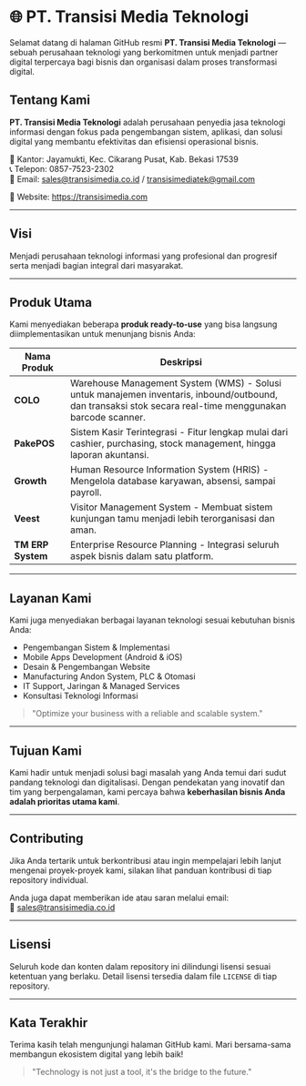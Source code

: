 # 🌐 PT. Transisi Media Teknologi

Selamat datang di halaman GitHub resmi **PT. Transisi Media Teknologi** — sebuah perusahaan teknologi yang berkomitmen untuk menjadi partner digital terpercaya bagi bisnis dan organisasi dalam proses transformasi digital.

## Tentang Kami

**PT. Transisi Media Teknologi** adalah perusahaan penyedia jasa teknologi informasi dengan fokus pada pengembangan sistem, aplikasi, dan solusi digital yang membantu efektivitas dan efisiensi operasional bisnis.

📍 Kantor: Jayamukti, Kec. Cikarang Pusat, Kab. Bekasi 17539  
📞 Telepon: 0857-7523-2302  
📧 Email: sales@transisimedia.co.id / transisimediatek@gmail.com  

🔗 Website: [https://transisimedia.com ](https://transisimedia.com )

---

## Visi

Menjadi perusahaan teknologi informasi yang profesional dan progresif serta menjadi bagian integral dari masyarakat.

---

## Produk Utama

Kami menyediakan beberapa **produk ready-to-use** yang bisa langsung diimplementasikan untuk menunjang bisnis Anda:

| Nama Produk | Deskripsi |
|-------------|-----------|
| **COLO** | Warehouse Management System (WMS) - Solusi untuk manajemen inventaris, inbound/outbound, dan transaksi stok secara real-time menggunakan barcode scanner. |
| **PakePOS** | Sistem Kasir Terintegrasi - Fitur lengkap mulai dari cashier, purchasing, stock management, hingga laporan akuntansi. |
| **Growth** | Human Resource Information System (HRIS) - Mengelola database karyawan, absensi, sampai payroll. |
| **Veest** | Visitor Management System - Membuat sistem kunjungan tamu menjadi lebih terorganisasi dan aman. |
| **TM ERP System** | Enterprise Resource Planning - Integrasi seluruh aspek bisnis dalam satu platform. |

---

## Layanan Kami

Kami juga menyediakan berbagai layanan teknologi sesuai kebutuhan bisnis Anda:

- Pengembangan Sistem & Implementasi  
- Mobile Apps Development (Android & iOS)  
- Desain & Pengembangan Website  
- Manufacturing Andon System, PLC & Otomasi  
- IT Support, Jaringan & Managed Services  
- Konsultasi Teknologi Informasi  

> "Optimize your business with a reliable and scalable system."

---

## Tujuan Kami

Kami hadir untuk menjadi solusi bagi masalah yang Anda temui dari sudut pandang teknologi dan digitalisasi. Dengan pendekatan yang inovatif dan tim yang berpengalaman, kami percaya bahwa **keberhasilan bisnis Anda adalah prioritas utama kami**.

---

## Contributing

Jika Anda tertarik untuk berkontribusi atau ingin mempelajari lebih lanjut mengenai proyek-proyek kami, silakan lihat panduan kontribusi di tiap repository individual.

Anda juga dapat memberikan ide atau saran melalui email:  
📧 [sales@transisimedia.co.id](mailto:sales@transisimedia.co.id)

---

## Lisensi

Seluruh kode dan konten dalam repository ini dilindungi lisensi sesuai ketentuan yang berlaku. Detail lisensi tersedia dalam file `LICENSE` di tiap repository.

---

## Kata Terakhir

Terima kasih telah mengunjungi halaman GitHub kami. Mari bersama-sama membangun ekosistem digital yang lebih baik!

> "Technology is not just a tool, it's the bridge to the future."
